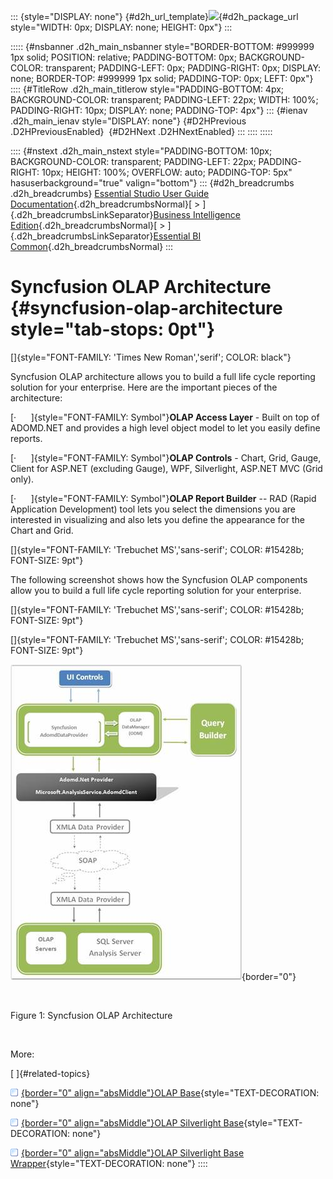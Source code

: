 ::: {style="DISPLAY: none"}
[](ms-xhelp:///?Id=d2h_url_template){#d2h_url_template}![](!package_url!){#d2h_package_url style="WIDTH: 0px; DISPLAY: none; HEIGHT: 0px"}
:::

::::: {#nsbanner .d2h_main_nsbanner style="BORDER-BOTTOM: #999999 1px solid; POSITION: relative; PADDING-BOTTOM: 0px; BACKGROUND-COLOR: transparent; PADDING-LEFT: 0px; PADDING-RIGHT: 0px; DISPLAY: none; BORDER-TOP: #999999 1px solid; PADDING-TOP: 0px; LEFT: 0px"}
:::: {#TitleRow .d2h_main_titlerow style="PADDING-BOTTOM: 4px; BACKGROUND-COLOR: transparent; PADDING-LEFT: 22px; WIDTH: 100%; PADDING-RIGHT: 10px; DISPLAY: none; PADDING-TOP: 4px"}
::: {#ienav .d2h_main_ienav style="DISPLAY: none"}
[](ms-xhelp:///?Id=8f53bf66-3020-42a9-baa0-95347e765f85){#D2HPrevious .D2HPreviousEnabled}  [](ms-xhelp:///?Id=ea6e03e5-b5da-4557-a798-a1ca69a6c270){#D2HNext .D2HNextEnabled}
:::
::::
:::::

:::: {#nstext .d2h_main_nstext style="PADDING-BOTTOM: 10px; BACKGROUND-COLOR: transparent; PADDING-LEFT: 22px; PADDING-RIGHT: 10px; HEIGHT: 100%; OVERFLOW: auto; PADDING-TOP: 5px" hasuserbackground="true" valign="bottom"}
::: {#d2h_breadcrumbs .d2h_breadcrumbs}
[Essential Studio User Guide Documentation](ms-xhelp:///?Id=12457748-09e3-4d74-a240-8e049cedf030){.d2h_breadcrumbsNormal}[ \> ]{.d2h_breadcrumbsLinkSeparator}[Business Intelligence Edition](ms-xhelp:///?Id=fdf33dd8-62b2-47b9-ad7b-fc50e590bca5){.d2h_breadcrumbsNormal}[ \> ]{.d2h_breadcrumbsLinkSeparator}[Essential BI Common](ms-xhelp:///?Id=51cb28d1-f201-4ea8-9963-a8afa451f64c){.d2h_breadcrumbsNormal}
:::

# Syncfusion OLAP Architecture {#syncfusion-olap-architecture style="tab-stops: 0pt"}

[]{style="FONT-FAMILY: 'Times New Roman','serif'; COLOR: black"} 

Syncfusion OLAP architecture allows you to build a full life cycle reporting solution for your enterprise. Here are the important pieces of the architecture:

[·      ]{style="FONT-FAMILY: Symbol"}**OLAP Access Layer** - Built on top of ADOMD.NET and provides a high level object model to let you easily define reports.

[·      ]{style="FONT-FAMILY: Symbol"}**OLAP Controls** - Chart, Grid, Gauge, Client for ASP.NET (excluding Gauge), WPF, Silverlight, ASP.NET MVC (Grid only).

[·      ]{style="FONT-FAMILY: Symbol"}**OLAP Report Builder** -- RAD (Rapid Application Development) tool lets you select the dimensions you are interested in visualizing and also lets you define the appearance for the Chart and Grid.

[]{style="FONT-FAMILY: 'Trebuchet MS','sans-serif'; COLOR: #15428b; FONT-SIZE: 9pt"} 

The following screenshot shows how the Syncfusion OLAP components allow you to build a full life cycle reporting solution for your enterprise.

[]{style="FONT-FAMILY: 'Trebuchet MS','sans-serif'; COLOR: #15428b; FONT-SIZE: 9pt"} 

[]{style="FONT-FAMILY: 'Trebuchet MS','sans-serif'; COLOR: #15428b; FONT-SIZE: 9pt"} 

![](ImagesExt/image111_1.jpg){border="0"}

 

Figure 1: Syncfusion OLAP Architecture

 

More:

[ ]{#related-topics}

[![](button.gif){border="0" align="absMiddle"}OLAP Base](ms-xhelp:///?Id=ea6e03e5-b5da-4557-a798-a1ca69a6c270){style="TEXT-DECORATION: none"}

[![](button.gif){border="0" align="absMiddle"}OLAP Silverlight Base](ms-xhelp:///?Id=ebe93458-6f07-4941-8a71-6ea9e574d37d){style="TEXT-DECORATION: none"}

[![](button.gif){border="0" align="absMiddle"}OLAP Silverlight Base Wrapper](ms-xhelp:///?Id=3fc52040-6aeb-41b2-b772-09c204f8be4e){style="TEXT-DECORATION: none"}
::::

